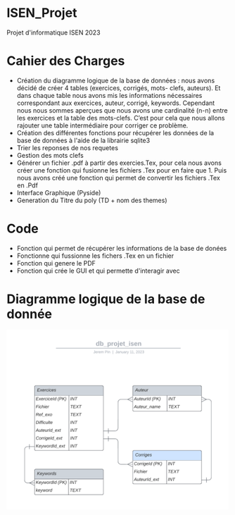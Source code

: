 # ISEN_Projet
Projet d'informatique ISEN 2023

# Cahier des Charges

- Création du diagramme logique de la base de données : nous avons décidé de créer 4 tables (exercices, corrigés, mots- clefs, auteurs). Et dans chaque table nous avons mis les informations nécessaires correspondant aux exercices, auteur, corrigé, keywords. Cependant nous nous sommes aperçues que nous avons une cardinalité (n-n) entre les exercices et la table des mots-clefs. C’est pour cela que nous allons rajouter une table intermédiaire pour corriger ce problème.
- Création des différentes fonctions pour récupérer les données de la base de données à l'aide de la librairie sqlite3
- Trier les reponses de nos requetes
- Gestion des mots clefs 
- Générer un fichier .pdf à partir des exercies.Tex, pour cela nous avons créer une fonction qui fusionne les fichiers .Tex pour en faire que 1. Puis nous avons créé une fonction qui permet de convertir les fichiers .Tex en .Pdf 
- Interface Graphique (Pyside)
- Generation du Titre du poly (TD +  nom des themes)

# Code
- Fonction qui permet de récupérer les informations de la base de donées
- Fonctionne qui fussionne les fichers .Tex en un fichier 
- Fonction qui genere le PDF
- Fonction qui crée le GUI et qui permette d'interagir avec

# Diagramme logique de la base de donnée
![Diagramme logique de la base de donnée](images/db_projet_isen.png  "Diagramme logique de la base de donnée")
